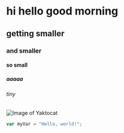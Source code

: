 # hi hello good morning
## getting smaller
### and smaller
#### so  small
##### aaaaa
###### tiny

![Image of Yaktocat](https://octodex.github.com/images/yaktocat.png)

``` javascript
var myVar = "Hello, world!";
```
